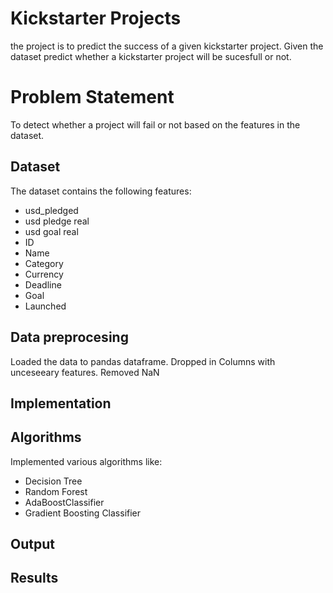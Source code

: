 # Kickstarter Projects
the project is to predict the success of a given kickstarter project. Given the dataset predict whether a kickstarter project will be sucesfull or not.

# Problem Statement 
To detect whether a project will fail or not based on the features in the dataset.

## Dataset
The dataset contains the following features:
 - usd_pledged
 - usd pledge real
 - usd goal real
 - ID 
 - Name
 - Category
 - Currency
 - Deadline
 - Goal
 - Launched
 
 
 
 
 
 
 
 
## Data preprocesing
Loaded the data to pandas dataframe.
Dropped in Columns with unceseeary features.
Removed NaN

## Implementation

## Algorithms
Implemented various algorithms like:
- Decision Tree
- Random Forest
- AdaBoostClassifier
- Gradient Boosting Classifier

## Output
## Results

